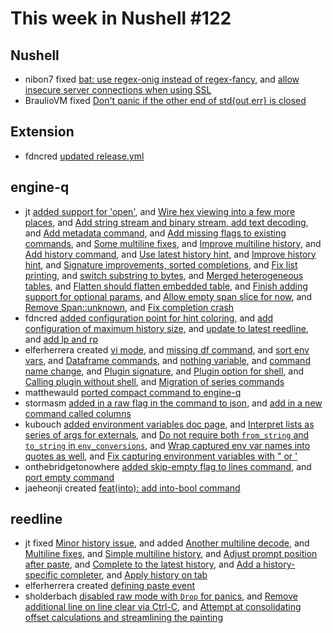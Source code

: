 # This week in Nushell #122

## Nushell

- nibon7 fixed [bat: use regex-onig instead of regex-fancy](https://github.com/nushell/nushell/pull/4226), and [allow insecure server connections when using SSL](https://github.com/nushell/nushell/pull/4219)
- BraulioVM fixed [Don't panic if the other end of std{out,err} is closed](https://github.com/nushell/nushell/pull/4179)

## Extension

- fdncred [updated release.yml](https://github.com/nushell/vscode-nushell-lang/pull/42)

## engine-q

- jt [added support for 'open'](https://github.com/nushell/engine-q/pull/573), and [Wire hex viewing into a few more places](https://github.com/nushell/engine-q/pull/572), and [Add string stream and binary stream, add text decoding](https://github.com/nushell/engine-q/pull/570), and [Add metadata command](https://github.com/nushell/engine-q/pull/569), and [Add missing flags to existing commands](https://github.com/nushell/engine-q/pull/565), and [Some multiline fixes](https://github.com/nushell/engine-q/pull/557), and [Improve multiline history](https://github.com/nushell/engine-q/pull/556), and [Add history command](https://github.com/nushell/engine-q/pull/553), and [Use latest history hint](https://github.com/nushell/engine-q/pull/552), and [Improve history hint](https://github.com/nushell/engine-q/pull/551), and [Signature improvements, sorted completions](https://github.com/nushell/engine-q/pull/545), and [Fix list printing](https://github.com/nushell/engine-q/pull/540), and [switch substring to bytes](https://github.com/nushell/engine-q/pull/538), and [Merged heterogeneous tables](https://github.com/nushell/engine-q/pull/536), and [Flatten should flatten embedded table](https://github.com/nushell/engine-q/pull/534), and [Finish adding support for optional params](https://github.com/nushell/engine-q/pull/530), and [Allow empty span slice for now](https://github.com/nushell/engine-q/pull/529), and [Remove Span::unknown](https://github.com/nushell/engine-q/pull/525), and [Fix completion crash](https://github.com/nushell/engine-q/pull/521)
- fdncred [added configuration point for hint coloring](https://github.com/nushell/engine-q/pull/564), and [add configuration of maximum history size](https://github.com/nushell/engine-q/pull/563), and [update to latest reedline](https://github.com/nushell/engine-q/pull/562), and [add lp and rp](https://github.com/nushell/engine-q/pull/518)
- elferherrera created [vi mode](https://github.com/nushell/engine-q/pull/561), and [missing df command](https://github.com/nushell/engine-q/pull/549), and [sort env vars](https://github.com/nushell/engine-q/pull/544), and [Dataframe commands](https://github.com/nushell/engine-q/pull/542), and [nothing variable](https://github.com/nushell/engine-q/pull/527), and [command name change](https://github.com/nushell/engine-q/pull/526), and [Plugin signature](https://github.com/nushell/engine-q/pull/520), and [Plugin option for shell](https://github.com/nushell/engine-q/pull/517), and [Calling plugin without shell](https://github.com/nushell/engine-q/pull/516), and [Migration of series commands](https://github.com/nushell/engine-q/pull/515)
- matthewauld [ported compact command to engine-q](https://github.com/nushell/engine-q/pull/558)
- stormasm [added in a raw flag in the command to json](https://github.com/nushell/engine-q/pull/555), and [add in a new command called columns](https://github.com/nushell/engine-q/pull/519)
- kubouch [added environment variables doc page](https://github.com/nushell/engine-q/pull/554), and [Interpret lists as series of args for externals](https://github.com/nushell/engine-q/pull/550), and [Do not require both `from_string` and `to_string` in `env_conversions`](https://github.com/nushell/engine-q/pull/548), and [Wrap captured env var names into quotes as well](https://github.com/nushell/engine-q/pull/546), and [Fix capturing environment variables with " or '](https://github.com/nushell/engine-q/pull/537)
- onthebridgetonowhere [added skip-empty flag to lines command](https://github.com/nushell/engine-q/pull/543), and [port empty command](https://github.com/nushell/engine-q/pull/528)
- jaeheonji created [feat(into): add into-bool command](https://github.com/nushell/engine-q/pull/499)

## reedline

- jt fixed [Minor history issue](https://github.com/nushell/reedline/pull/210), and added [Another multiline decode](https://github.com/nushell/reedline/pull/209), and [Multiline fixes](https://github.com/nushell/reedline/pull/208), and [Simple multiline history](https://github.com/nushell/reedline/pull/207), and [Adjust prompt position after paste](https://github.com/nushell/reedline/pull/206), and [Complete to the latest history](https://github.com/nushell/reedline/pull/204), and [Add a history-specific completer](https://github.com/nushell/reedline/pull/203), and [Apply history on tab](https://github.com/nushell/reedline/pull/202)
- elferherrera created [defining paste event](https://github.com/nushell/reedline/pull/205)
- sholderbach [disabled raw mode with `Drop` for panics](https://github.com/nushell/reedline/pull/201), and [Remove additional line on line clear via Ctrl-C](https://github.com/nushell/reedline/pull/200), and [Attempt at consolidating offset calculations and streamlining the painting](https://github.com/nushell/reedline/pull/164)
